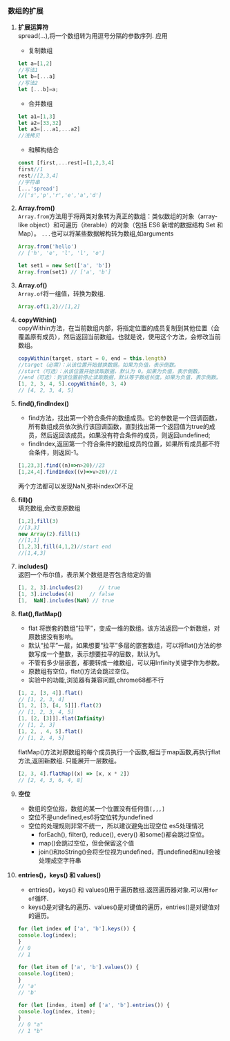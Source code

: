 ### 数组的扩展
1. **扩展运算符**  
spread(...),将一个数组转为用逗号分隔的参数序列.
    应用
    - 复制数组 
    ```js
    let a=[1,2]
    //写法1
    let b=[...a]
    //写法2
    let [...b]=a;
    ```
    - 合并数组
    ```js
    let a1=[1,3]
    let a2=[33,32]
    let a3=[...a1,...a2]
    //浅拷贝
    ```
    - 和解构结合
    ```js
    const [first,...rest]=[1,2,3,4]
    first//1
    rest//[2,3,4]
    //字符串
    [...'spread']
    //['s','p','r','e','a','d']
    ```
2. **Array.from()**  
`Array.from`方法用于将两类对象转为真正的数组：类似数组的对象（array-like object）和可遍历（iterable）的对象（包括 ES6 新增的数据结构 Set 和 Map）。
    `...`也可以将某些数据解构转为数组,如arguments
    ```js
    Array.from('hello')
    // ['h', 'e', 'l', 'l', 'o']

    let set1 = new Set(['a', 'b'])
    Array.from(set1) // ['a', 'b']
    ```
3. **Array.of()**  
`Array.of`将一组值，转换为数组.
    ```js
    Array.of(1,2)//[1,2]
    ```
4. **copyWithin()**  
copyWithin方法，在当前数组内部，将指定位置的成员复制到其他位置（会覆盖原有成员），然后返回当前数组。也就是说，使用这个方法，会修改当前数组。
    ```js
    copyWithin(target, start = 0, end = this.length)
    //target（必需）：从该位置开始替换数据。如果为负值，表示倒数。
    //start（可选）：从该位置开始读取数据，默认为 0。如果为负值，表示倒数。
    //end（可选）：到该位置前停止读取数据，默认等于数组长度。如果为负值，表示倒数。
    [1, 2, 3, 4, 5].copyWithin(0, 3, 4)
    // [4, 2, 3, 4, 5]
    ```
5. **find(),findIndex()**
    - find方法，找出第一个符合条件的数组成员。它的参数是一个回调函数，所有数组成员依次执行该回调函数，直到找出第一个返回值为true的成员，然后返回该成员。如果没有符合条件的成员，则返回undefined;
    - findIndex,返回第一个符合条件的数组成员的位置，如果所有成员都不符合条件，则返回-1。
    ```js
    [1,23,3].find((n)=>n>20)//23
    [1,24,4].findIndex((v)=>v>20)//1
    ```
    两个方法都可以发现NaN,弥补indexOf不足
6. **fill)()**  
填充数组,会改变原数组
    ```js
    [1,2],fill(3)
    //[3,3]
    new Array(2).fill(1)
    //[1,1]
    [1,2,3],fill(4,1,2)//start end
    //[1,4,3]
    ```
7. **includes()**  
 返回一个布尔值，表示某个数组是否包含给定的值
    ```js
    [1, 2, 3].includes(2)     // true
    [1, 3].includes(4)     // false   
    [1,  NaN].includes(NaN) // true
    ```
8. **flat(),flatMap()**
    - flat 将嵌套的数组“拉平”，变成一维的数组。该方法返回一个新数组，对原数据没有影响。
    - 默认“拉平”一层，如果想要“拉平”多层的嵌套数组，可以将flat()方法的参数写成一个整数，表示想要拉平的层数，默认为1。
    - 不管有多少层嵌套，都要转成一维数组，可以用Infinity关键字作为参数。
    - 原数组有空位，flat()方法会跳过空位。
    - 实验中的功能,浏览器有兼容问题,chrome68都不行
    ```js
    [1, 2, [3, 4]].flat()
    // [1, 2, 3, 4]
    [1, 2, [3, [4, 5]]].flat(2)
    // [1, 2, 3, 4, 5]
    [1, [2, [3]]].flat(Infinity)
    // [1, 2, 3]
    [1, 2, , 4, 5].flat()
    // [1, 2, 4, 5]
    ```
    flatMap()方法对原数组的每个成员执行一个函数,相当于map函数,再执行flat方法,返回新数组.
    只能展开一层数组。
    ```js
    [2, 3, 4].flatMap((x) => [x, x * 2])
    // [2, 4, 3, 6, 4, 8]
    ```
9. **空位**
    - 数组的空位指，数组的某一个位置没有任何值`[,,,]`
    - 空位不是undefined,es6将空位转为undefined
    - 空位的处理规则非常不统一，所以建议避免出现空位
    es5处理情况
        - forEach(), filter(), reduce(), every() 和some()都会跳过空位。
        - map()会跳过空位，但会保留这个值
        - join()和toString()会将空位视为undefined，而undefined和null会被处理成空字符串
10. **entries()，keys() 和 values()**
    - entries()，keys() 和 values()用于遍历数组.返回遍历器对象.可以用`for of`循环.
    - keys()是对键名的遍历、values()是对键值的遍历，entries()是对键值对的遍历。

    ```js
    for (let index of ['a', 'b'].keys()) {
    console.log(index);
    }
    // 0
    // 1

    for (let item of ['a', 'b'].values()) {
    console.log(item);
    }
    // 'a'
    // 'b'

    for (let [index, item] of ['a', 'b'].entries()) {
    console.log(index, item);
    }
    // 0 "a"
    // 1 "b"
    ```